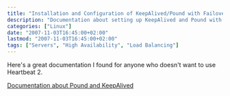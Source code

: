 ```yaml
---
title: "Installation and Configuration of KeepAlived/Pound with Failover and Session Support"
description: "Documentation about setting up KeepAlived and Pound with failover and session support as an alternative to Heartbeat 2."
categories: ["Linux"]
date: "2007-11-03T16:45:00+02:00"
lastmod: "2007-11-03T16:45:00+02:00"
tags: ["Servers", "High Availability", "Load Balancing"]
---
```


Here's a great documentation I found for anyone who doesn't want to use Heartbeat 2.

[Documentation about Pound and KeepAlived](../../../static/pdf/ha_pound-keepalived.pdf)
